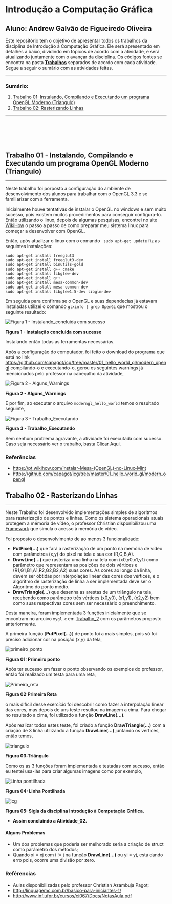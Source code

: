 # Introdução a Computação Gráfica

## **Aluno:** Andrew Galvão de Figueiredo Oliveira

Este repositório tem o objetivo de apresentar todos os trabalhos da disciplina de Introdução à Computação Gráfica. Ele será apresentado em detalhes a baixo, dividindo em tópicos de acordo com a atividade, e será atualizando juntamente com o avançar da disciplina. Os códigos fontes se encontra na pasta **[Trabalhos](https://github.com/Andrew-Figueiredo/introducao_a_computacao_grafica/tree/master/Trabalhos)** separados de acordo com cada atividade. Segue a seguir o sumário com as atividades feitas.

---

### Sumário:

1. [Trabalho 01: Instalando, Compilando e Executando um programa OpenGL Moderno (Triangulo)](#trabalho_1)
2. [Trabalho 02: Rasterizando Linhas ](#trabalho_2)
<!--
3. [Trabalho 03: ](#trabalho_3)
4. [Trabalho 04: ](#trabalho_4) -->

---

<br></br>
<br></br>
<a name="trabalho_1" ></a>

## Trabalho 01 - Instalando, Compilando e Executando um programa OpenGL Moderno (Triangulo)

---

Neste trabalho foi porposto a configuração do ambiente de desenvolvimento dos alunos para trabalhar com o OpenGL 3.3 e se familiarizar com a ferramenta.

Inicialmente houve tentativas de instalar o OpenGL no windows e sem muito sucesso, pois existem muitos procedimentos para conseguir configura-lo. Então utilizando o linux, depois de algumas pesquisas, encontrei no site [WikiHow](<https://pt.wikihow.com/Instalar-Mesa-(OpenGL)-no-Linux-Mint>) o passo a passo de como preparar meu sistema linux para começar a desenvolver com OpenGL.

Então, após atualizar o linux com o comando ` sudo apt-get update` fiz as seguintes instalações:

```shell
sudo apt-get install freeglut3
sudo apt-get install freeglut3-dev
sudo apt-get install binutils-gold
sudo apt-get install g++ cmake
sudo apt-get install libglew-dev
sudo apt-get install g++
sudo apt-get install mesa-common-dev
sudo apt-get install mesa-common-dev
sudo apt-get install libglew1.5-dev libglm-dev

```

Em seguida para confirma se o OpenGL e suas dependecias já estavam instaladas utilizei o comando `glxinfo | grep OpenGL` que mostrou o seguinte resultado:

![Figura 1 - Instalando_concluida com sucesso](https://user-images.githubusercontent.com/45156832/95157067-6a879700-076e-11eb-9b4f-0c0ec5e13eac.png)

**Figura 1 - Instalação concluida com sucesso**

Instalando então todas as ferramentas necessárias.

Após a configuração do computador, foi feito o download do programa que está no link https://github.com/capagot/icg/tree/master/01_hello_world_gl/modern_opengl compilando-o e executando-o, gerou os seguintes warnings já mencionados pelo professor na cabeçalho da atividade,

![Figura 2 - Alguns_Warnings](https://user-images.githubusercontent.com/45156832/95157773-60ff2e80-0770-11eb-82ab-8a344848a37a.png)

**Figura 2 - Alguns_Warnings**

E por fim, ao executar o arquivo `moderngl_hello_world` temos o resultado seguinte,

![Figura 3 - Trabalho_Executando](https://user-images.githubusercontent.com/45156832/95157861-93109080-0770-11eb-9ca5-8f1845e2d051.png)

**Figura 3 - Trabalho_Executando**

Sem nenhum problema agravante, a atividade foi executada com sucesso. Caso seja necessário ver o trabalho, basta [Clicar Aqui](https://github.com/Andrew-Figueiredo/introducao_a_computacao_grafica/tree/master/Trabalhos/Trabalho_1).

### Referências

- https://pt.wikihow.com/Instalar-Mesa-(OpenGL)-no-Linux-Mint
- https://github.com/capagot/icg/tree/master/01_hello_world_gl/modern_opengl

<a name="trabalho_2" ></a>

## Trabalho 02 - Rasterizando Linhas

---

Neste Trabalho foi desenvolvido implementações simples de algoritmos para rasterização de pontos e linhas. Como os sistema operacionais atuais protegem a mémoria de vídeo, o professor Christian disponibilizou uma [Framework](https://github.com/capagot/icg/tree/master/02_mygl_framework) que simula o acesso à memória de vídeo.

Foi proposto o desenvolvimento de ao menos 3 funcionalidade:

- **PutPixel(...)** que fará a rasterização de um ponto na memória de vídeo com parâmetros (x,y) do pixel na tela e sua cor (R,G,B,A).
- **DrawLine(...)** que rasteriza uma linha na tela com (x0,y0,x1,y1) como parâmetro que representam as posições de dois vértices e (R1,G1,B1,A1,R2,G2,B2,A2) suas cores. As cores ao longo da linha, devem ser obtidas por interpolação linear das cores dos vértices, e o algoritmo de rasterização de linha a ser implementada deve ser o Algoritmo do ponto médio.
- **DrawTriangle(...)** que desenha as arestas de um triângulo na tela, recebendo como parâmetro três vértices (x0,y0), (x1,y1), (x2,y2) bem como suas respectivas cores sem ser necessário o preenchimento.

Desta maneira, foram implementada 3 funções inicialmente que se encontram no arquivo `mygl.c` em [Trabalho_2](https://github.com/Andrew-Figueiredo/introducao_a_computacao_grafica/tree/editor/Trabalhos/Trabalho_2) com os parâmetros proposto anteriormente.

A primeira função (**PutPixel(...)**) de ponto foi a mais simples, pois só foi preciso adicionar cor na posição (x,y) da tela,

![primeiro_ponto](https://user-images.githubusercontent.com/45156832/96670848-c4738980-1336-11eb-9cd5-052dcc9cba02.png)

**Figura 01: Primeiro ponto**

Após ter sucesso em fazer o ponto observando os exemplos do professor, então foi realizado um testa para uma reta,

![Primeira_reta](https://user-images.githubusercontent.com/45156832/96672241-21247380-133a-11eb-98c1-a793bf143001.png)

**Figura 02:Primeira Reta**

o mais difícil desse exercício foi descobrir como fazer a interpolação linear das cores, mas depois de uns teste resultou na imagem a cima. Para chegar no resultado a cima, foi utilizado a função **DrawLine(...)**.

Após realizar todos estes teste, foi criado a função **DrawTriangle(...)** com a criação de 3 linha utilizando a função **DrawLine(...)** juntando os vertices, então temos,

![triangulo](https://user-images.githubusercontent.com/45156832/96672246-21bd0a00-133a-11eb-92c3-769e5977870f.png)

**Figura 03:Triângulo**

Como os as 3 funções foram implementada e testadas com sucesso, então eu tentei usa-lás para criar algumas imagens como por exemplo,

![Linha pontilhada](https://user-images.githubusercontent.com/45156832/96670851-c50c2000-1336-11eb-986e-b528f3fe8910.png)

**Figura 04: Linha Pontilhada**

![icg](https://user-images.githubusercontent.com/45156832/96670850-c50c2000-1336-11eb-84d9-56e003f66dc7.png)

**Figura 05: Sigla da disciplina Introdução à Computação Gráfica.**

- **Assim concluindo a Atividade_02.**

#### Alguns Problemas

- Um dos problemas que poderia ser melhorado seria a criação de struct como parâmetro dos métodos;
- Quando xi = xj com i != j na função **DrawLine(...)** ou yi = yj, está dando erro pois, ocorre uma divisão por zero.


### Refêrencias

- Aulas disponibilizadas pelo professor Christian Azambuja Pagot;
- http://linguagemc.com.br/basico-para-iniciantes-1/
- http://www.inf.ufpr.br/cursos/ci067/Docs/NotasAula.pdf

<!--
<a name="trabalho_3" ></a>

## Trabalho 03 -

<a name="trabalho_4" ></a>

## Trabalho 04 - -->
